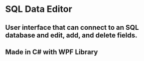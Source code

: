 # SQL Data Editor

## User interface that can connect to an SQL database and edit, add, and delete fields.
## Made in C# with WPF Library
